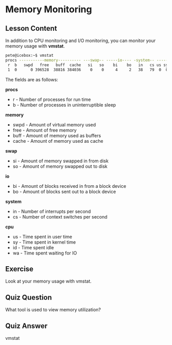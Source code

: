 # Memory Monitoring

## Lesson Content

In addition to CPU monitoring and I/O monitoring, you can monitor your memory usage with **vmstat**.

```bash
pete@icebox:~$ vmstat
procs -----------memory---------- ---swap-- -----io---- -system-- ------cpu-----
 r  b   swpd   free   buff  cache   si   so    bi    bo   in   cs us sy id wa st
 1  0      0 396528  38816 384036    0    0     4     2   38   79  0  0 99  0  0
```

The fields are as follows:

**procs**

- r - Number of processes for run time
- b - Number of processes in uninterruptible sleep

**memory**

- swpd - Amount of virtual memory used
- free - Amount of free memory
- buff - Amount of memory used as buffers
- cache - Amount of memory used as cache

**swap**

- si - Amount of memory swapped in from disk
- so - Amount of memory swapped out to disk

**io**

- bi - Amount of blocks received in from a block device
- bo - Amount of blocks sent out to a block device

**system**

- in - Number of interrupts per second
- cs - Number of context switches per second

**cpu**

- us - Time spent in user time
- sy - Time spent in kernel time
- id - Time spent idle
- wa - Time spent waiting for IO

## Exercise

Look at your memory usage with vmstat.

## Quiz Question

What tool is used to view memory utilization?

## Quiz Answer

vmstat
